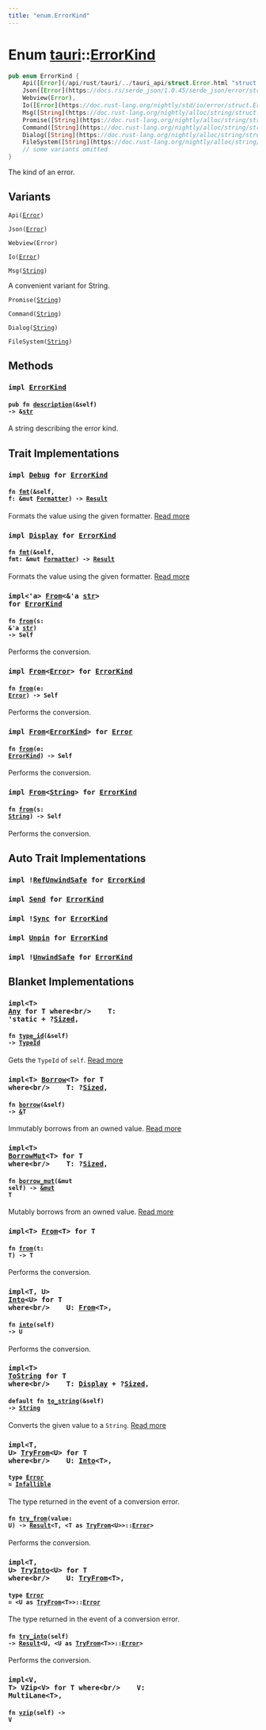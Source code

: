 ```yaml
---
title: "enum.ErrorKind"
---
```


Enum [tauri](/api/rust/tauri/index.html)::[ErrorKind](/api/rust/tauri/)
=======================================================================

```rust
pub enum ErrorKind {
    Api([Error](/api/rust/tauri/../tauri_api/struct.Error.html "struct tauri_api::Error")),
    Json([Error](https://docs.rs/serde_json/1.0.45/serde_json/error/struct.Error.html "struct serde_json::error::Error")),
    Webview(Error),
    Io([Error](https://doc.rust-lang.org/nightly/std/io/error/struct.Error.html "struct std::io::error::Error")),
    Msg([String](https://doc.rust-lang.org/nightly/alloc/string/struct.String.html "struct alloc::string::String")),
    Promise([String](https://doc.rust-lang.org/nightly/alloc/string/struct.String.html "struct alloc::string::String")),
    Command([String](https://doc.rust-lang.org/nightly/alloc/string/struct.String.html "struct alloc::string::String")),
    Dialog([String](https://doc.rust-lang.org/nightly/alloc/string/struct.String.html "struct alloc::string::String")),
    FileSystem([String](https://doc.rust-lang.org/nightly/alloc/string/struct.String.html "struct alloc::string::String")),
    // some variants omitted
}
```

The kind of an error.

Variants
--------

<code>Api([Error](/api/rust/tauri/../tauri_api/struct.Error.html "struct tauri_api::Error"))</code>

<code>Json([Error](https://docs.rs/serde_json/1.0.45/serde_json/error/struct.Error.html "struct serde_json::error::Error"))</code>

<code>Webview(Error)</code>

<code>Io([Error](https://doc.rust-lang.org/nightly/std/io/error/struct.Error.html "struct std::io::error::Error"))</code>

<code>Msg([String](https://doc.rust-lang.org/nightly/alloc/string/struct.String.html "struct alloc::string::String"))</code>

A convenient variant for String.

<code>Promise([String](https://doc.rust-lang.org/nightly/alloc/string/struct.String.html "struct alloc::string::String"))</code>

<code>Command([String](https://doc.rust-lang.org/nightly/alloc/string/struct.String.html "struct alloc::string::String"))</code>

<code>Dialog([String](https://doc.rust-lang.org/nightly/alloc/string/struct.String.html "struct alloc::string::String"))</code>

<code>FileSystem([String](https://doc.rust-lang.org/nightly/alloc/string/struct.String.html "struct alloc::string::String"))</code>

Methods
-------

### <code>impl [ErrorKind](/api/rust/tauri/../tauri/enum.ErrorKind.html "enum tauri::ErrorKind")</code>

#### <code>pub fn [description](/api/rust/tauri/about:blank#method.description)(&self) -&gt; &[str](https://doc.rust-lang.org/nightly/std/primitive.str.html)</code>

A string describing the error kind.

Trait Implementations
---------------------

### <code>impl [Debug](https://doc.rust-lang.org/nightly/core/fmt/trait.Debug.html "trait core::fmt::Debug") for [ErrorKind](/api/rust/tauri/../tauri/enum.ErrorKind.html "enum tauri::ErrorKind")</code>

#### <code>fn [fmt](https://doc.rust-lang.org/nightly/core/fmt/trait.Debug.html#tymethod.fmt)(&self, f: &mut [Formatter](https://doc.rust-lang.org/nightly/core/fmt/struct.Formatter.html "struct core::fmt::Formatter")) -&gt; [Result](https://doc.rust-lang.org/nightly/core/fmt/type.Result.html "type core::fmt::Result")</code>

Formats the value using the given formatter. [Read more](https://doc.rust-lang.org/nightly/core/fmt/trait.Debug.html#tymethod.fmt)

### <code>impl [Display](https://doc.rust-lang.org/nightly/core/fmt/trait.Display.html "trait core::fmt::Display") for [ErrorKind](/api/rust/tauri/../tauri/enum.ErrorKind.html "enum tauri::ErrorKind")</code>

#### <code>fn [fmt](https://doc.rust-lang.org/nightly/core/fmt/trait.Display.html#tymethod.fmt)(&self, fmt: &mut [Formatter](https://doc.rust-lang.org/nightly/core/fmt/struct.Formatter.html "struct core::fmt::Formatter")) -&gt; [Result](https://doc.rust-lang.org/nightly/core/fmt/type.Result.html "type core::fmt::Result")</code>

Formats the value using the given formatter. [Read more](https://doc.rust-lang.org/nightly/core/fmt/trait.Display.html#tymethod.fmt)

### <code>impl&lt;'a&gt; [From](https://doc.rust-lang.org/nightly/core/convert/trait.From.html "trait core::convert::From")&lt;&'a [str](https://doc.rust-lang.org/nightly/std/primitive.str.html)&gt; for [ErrorKind](/api/rust/tauri/../tauri/enum.ErrorKind.html "enum tauri::ErrorKind")</code>

#### <code>fn [from](https://doc.rust-lang.org/nightly/core/convert/trait.From.html#tymethod.from)(s: &'a [str](https://doc.rust-lang.org/nightly/std/primitive.str.html)) -&gt; Self</code>

Performs the conversion.

### <code>impl [From](https://doc.rust-lang.org/nightly/core/convert/trait.From.html "trait core::convert::From")&lt;[Error](/api/rust/tauri/../tauri/struct.Error.html "struct tauri::Error")&gt; for [ErrorKind](/api/rust/tauri/../tauri/enum.ErrorKind.html "enum tauri::ErrorKind")</code>

#### <code>fn [from](https://doc.rust-lang.org/nightly/core/convert/trait.From.html#tymethod.from)(e: [Error](/api/rust/tauri/../tauri/struct.Error.html "struct tauri::Error")) -&gt; Self</code>

Performs the conversion.

### <code>impl [From](https://doc.rust-lang.org/nightly/core/convert/trait.From.html "trait core::convert::From")&lt;[ErrorKind](/api/rust/tauri/../tauri/enum.ErrorKind.html "enum tauri::ErrorKind")&gt; for [Error](/api/rust/tauri/../tauri/struct.Error.html "struct tauri::Error")</code>

#### <code>fn [from](https://doc.rust-lang.org/nightly/core/convert/trait.From.html#tymethod.from)(e: [ErrorKind](/api/rust/tauri/../tauri/enum.ErrorKind.html "enum tauri::ErrorKind")) -&gt; Self</code>

Performs the conversion.

### <code>impl [From](https://doc.rust-lang.org/nightly/core/convert/trait.From.html "trait core::convert::From")&lt;[String](https://doc.rust-lang.org/nightly/alloc/string/struct.String.html "struct alloc::string::String")&gt; for [ErrorKind](/api/rust/tauri/../tauri/enum.ErrorKind.html "enum tauri::ErrorKind")</code>

#### <code>fn [from](https://doc.rust-lang.org/nightly/core/convert/trait.From.html#tymethod.from)(s: [String](https://doc.rust-lang.org/nightly/alloc/string/struct.String.html "struct alloc::string::String")) -&gt; Self</code>

Performs the conversion.

Auto Trait Implementations
--------------------------

### <code>impl 	&#33;[RefUnwindSafe](https://doc.rust-lang.org/nightly/std/panic/trait.RefUnwindSafe.html "trait std::panic::RefUnwindSafe") for [ErrorKind](/api/rust/tauri/../tauri/enum.ErrorKind.html "enum tauri::ErrorKind")</code>

### <code>impl [Send](https://doc.rust-lang.org/nightly/core/marker/trait.Send.html "trait core::marker::Send") for [ErrorKind](/api/rust/tauri/../tauri/enum.ErrorKind.html "enum tauri::ErrorKind")</code>

### <code>impl 	&#33;[Sync](https://doc.rust-lang.org/nightly/core/marker/trait.Sync.html "trait core::marker::Sync") for [ErrorKind](/api/rust/tauri/../tauri/enum.ErrorKind.html "enum tauri::ErrorKind")</code>

### <code>impl [Unpin](https://doc.rust-lang.org/nightly/core/marker/trait.Unpin.html "trait core::marker::Unpin") for [ErrorKind](/api/rust/tauri/../tauri/enum.ErrorKind.html "enum tauri::ErrorKind")</code>

### <code>impl 	&#33;[UnwindSafe](https://doc.rust-lang.org/nightly/std/panic/trait.UnwindSafe.html "trait std::panic::UnwindSafe") for [ErrorKind](/api/rust/tauri/../tauri/enum.ErrorKind.html "enum tauri::ErrorKind")</code>

Blanket Implementations
-----------------------

### <code>impl&lt;T&gt; [Any](https://doc.rust-lang.org/nightly/core/any/trait.Any.html "trait core::any::Any") for T where&lt;br/&gt;    T: 'static + ?[Sized](https://doc.rust-lang.org/nightly/core/marker/trait.Sized.html "trait core::marker::Sized"),</code> 

#### <code>fn [type_id](https://doc.rust-lang.org/nightly/core/any/trait.Any.html#tymethod.type_id)(&self) -&gt; [TypeId](https://doc.rust-lang.org/nightly/core/any/struct.TypeId.html "struct core::any::TypeId")</code>

Gets the <code>TypeId</code> of <code>self</code>. [Read more](https://doc.rust-lang.org/nightly/core/any/trait.Any.html#tymethod.type_id)

### <code>impl&lt;T&gt; [Borrow](https://doc.rust-lang.org/nightly/core/borrow/trait.Borrow.html "trait core::borrow::Borrow")&lt;T&gt; for T where&lt;br/&gt;    T: ?[Sized](https://doc.rust-lang.org/nightly/core/marker/trait.Sized.html "trait core::marker::Sized"),</code> 

#### <code>fn [borrow](https://doc.rust-lang.org/nightly/core/borrow/trait.Borrow.html#tymethod.borrow)(&self) -&gt; [&](https://doc.rust-lang.org/nightly/std/primitive.reference.html)T</code>

Immutably borrows from an owned value. [Read more](https://doc.rust-lang.org/nightly/core/borrow/trait.Borrow.html#tymethod.borrow)

### <code>impl&lt;T&gt; [BorrowMut](https://doc.rust-lang.org/nightly/core/borrow/trait.BorrowMut.html "trait core::borrow::BorrowMut")&lt;T&gt; for T where&lt;br/&gt;    T: ?[Sized](https://doc.rust-lang.org/nightly/core/marker/trait.Sized.html "trait core::marker::Sized"),</code> 

#### <code>fn [borrow_mut](https://doc.rust-lang.org/nightly/core/borrow/trait.BorrowMut.html#tymethod.borrow_mut)(&mut self) -&gt; [&mut](https://doc.rust-lang.org/nightly/std/primitive.reference.html) T</code>

Mutably borrows from an owned value. [Read more](https://doc.rust-lang.org/nightly/core/borrow/trait.BorrowMut.html#tymethod.borrow_mut)

### <code>impl&lt;T&gt; [From](https://doc.rust-lang.org/nightly/core/convert/trait.From.html "trait core::convert::From")&lt;T&gt; for T</code>

#### <code>fn [from](https://doc.rust-lang.org/nightly/core/convert/trait.From.html#tymethod.from)(t: T) -&gt; T</code>

Performs the conversion.

### <code>impl&lt;T, U&gt; [Into](https://doc.rust-lang.org/nightly/core/convert/trait.Into.html "trait core::convert::Into")&lt;U&gt; for T where&lt;br/&gt;    U: [From](https://doc.rust-lang.org/nightly/core/convert/trait.From.html "trait core::convert::From")&lt;T&gt;,</code> 

#### <code>fn [into](https://doc.rust-lang.org/nightly/core/convert/trait.Into.html#tymethod.into)(self) -&gt; U</code>

Performs the conversion.

### <code>impl&lt;T&gt; [ToString](https://doc.rust-lang.org/nightly/alloc/string/trait.ToString.html "trait alloc::string::ToString") for T where&lt;br/&gt;    T: [Display](https://doc.rust-lang.org/nightly/core/fmt/trait.Display.html "trait core::fmt::Display") + ?[Sized](https://doc.rust-lang.org/nightly/core/marker/trait.Sized.html "trait core::marker::Sized"),</code> 

#### <code>default fn [to_string](https://doc.rust-lang.org/nightly/alloc/string/trait.ToString.html#tymethod.to_string)(&self) -&gt; [String](https://doc.rust-lang.org/nightly/alloc/string/struct.String.html "struct alloc::string::String")</code>

Converts the given value to a <code>String</code>. [Read more](https://doc.rust-lang.org/nightly/alloc/string/trait.ToString.html#tymethod.to_string)

### <code>impl&lt;T, U&gt; [TryFrom](https://doc.rust-lang.org/nightly/core/convert/trait.TryFrom.html "trait core::convert::TryFrom")&lt;U&gt; for T where&lt;br/&gt;    U: [Into](https://doc.rust-lang.org/nightly/core/convert/trait.Into.html "trait core::convert::Into")&lt;T&gt;,</code> 

#### <code>type [Error](https://doc.rust-lang.org/nightly/core/convert/trait.TryFrom.html#associatedtype.Error) = [Infallible](https://doc.rust-lang.org/nightly/core/convert/enum.Infallible.html "enum core::convert::Infallible")</code>

The type returned in the event of a conversion error.

#### <code>fn [try_from](https://doc.rust-lang.org/nightly/core/convert/trait.TryFrom.html#tymethod.try_from)(value: U) -&gt; [Result](https://doc.rust-lang.org/nightly/core/result/enum.Result.html "enum core::result::Result")&lt;T, &lt;T as [TryFrom](https://doc.rust-lang.org/nightly/core/convert/trait.TryFrom.html "trait core::convert::TryFrom")&lt;U&gt;&gt;::[Error](https://doc.rust-lang.org/nightly/core/convert/trait.TryFrom.html#associatedtype.Error "type core::convert::TryFrom::Error")&gt;</code>

Performs the conversion.

### <code>impl&lt;T, U&gt; [TryInto](https://doc.rust-lang.org/nightly/core/convert/trait.TryInto.html "trait core::convert::TryInto")&lt;U&gt; for T where&lt;br/&gt;    U: [TryFrom](https://doc.rust-lang.org/nightly/core/convert/trait.TryFrom.html "trait core::convert::TryFrom")&lt;T&gt;,</code> 

#### <code>type [Error](https://doc.rust-lang.org/nightly/core/convert/trait.TryInto.html#associatedtype.Error) = &lt;U as [TryFrom](https://doc.rust-lang.org/nightly/core/convert/trait.TryFrom.html "trait core::convert::TryFrom")&lt;T&gt;&gt;::[Error](https://doc.rust-lang.org/nightly/core/convert/trait.TryFrom.html#associatedtype.Error "type core::convert::TryFrom::Error")</code>

The type returned in the event of a conversion error.

#### <code>fn [try_into](https://doc.rust-lang.org/nightly/core/convert/trait.TryInto.html#tymethod.try_into)(self) -&gt; [Result](https://doc.rust-lang.org/nightly/core/result/enum.Result.html "enum core::result::Result")&lt;U, &lt;U as [TryFrom](https://doc.rust-lang.org/nightly/core/convert/trait.TryFrom.html "trait core::convert::TryFrom")&lt;T&gt;&gt;::[Error](https://doc.rust-lang.org/nightly/core/convert/trait.TryFrom.html#associatedtype.Error "type core::convert::TryFrom::Error")&gt;</code>

Performs the conversion.

### <code>impl&lt;V, T&gt; VZip&lt;V&gt; for T where&lt;br/&gt;    V: MultiLane&lt;T&gt;,</code> 

#### <code>fn [vzip](/api/rust/tauri/about:blank#method.vzip)(self) -&gt; V</code>
      